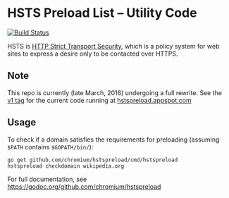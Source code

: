 # HSTS Preload List – Utility Code

[![Build Status](https://travis-ci.org/chromium/hstspreload.svg?branch=master)](https://travis-ci.org/chromium/hstspreload)

HSTS is [HTTP Strict Transport Security](https://en.wikipedia.org/wiki/HTTP_Strict_Transport_Security), which is a policy system for web sites to express a desire only to be contacted over HTTPS.

## Note

This repo is currently (late March, 2016) undergoing a full rewrite. See the [v1 tag](https://github.com/chromium/hstspreload/tree/v1) for the current code running at [hstspreload.appspot.com](https://hstspreload.appspot.com/)

## Usage

To check if a domain satisfies the requirements for preloading (assuming `$PATH` contains `$GOPATH/bin/`):

    go get github.com/chromium/hstspreload/cmd/hstspreload
    hstspreload checkdomain wikipedia.org

For full documentation, see <https://godoc.org/github.com/chromium/hstspreload>
